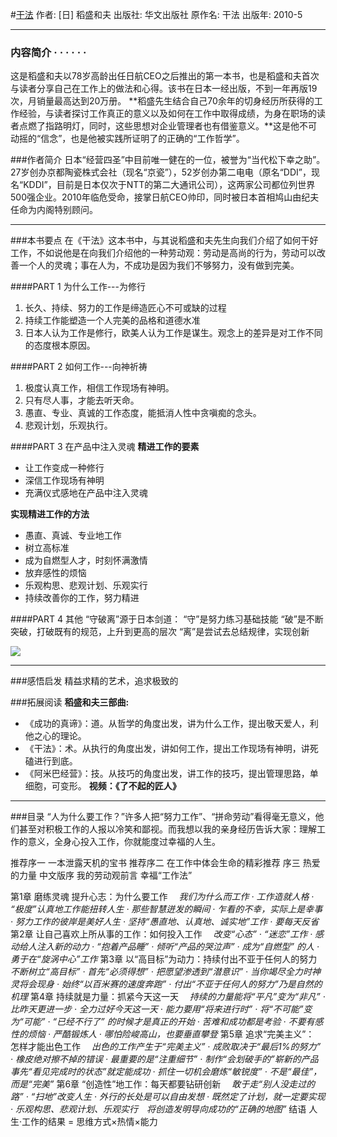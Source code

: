#[干法](https://book.douban.com/subject/4846035/)
作者:  [日] 稻盛和夫 
出版社: 华文出版社
原作名: 干法
出版年: 2010-5
***
### 内容简介  · · · · · ·
这是稻盛和夫以78岁高龄出任日航CEO之后推出的第一本书，也是稻盛和夫首次与读者分享自己在工作上的做法和心得。该书在日本一经出版，不到一年再版19次，月销量最高达到20万册。
**稻盛先生结合自己70余年的切身经历所获得的工作经验，与读者探讨工作真正的意义以及如何在工作中取得成绩，为身在职场的读者点燃了指路明灯，同时，这些思想对企业管理者也有借鉴意义。**这是他不可动摇的“信念”，也是他被实践所证明了的正确的“工作哲学”。

###作者简介 
日本“经营四圣”中目前唯一健在的一位，被誉为“当代松下幸之助”。27岁创办京都陶瓷株式会社（现名“京瓷”），52岁创办第二电电（原名“DDI”，现名“KDDI”，目前是日本仅次于NTT的第二大通讯公司），这两家公司都位列世界500强企业。2010年临危受命，接掌日航CEO帅印，同时被日本首相鸠山由纪夫任命为内阁特别顾问。
***
###本书要点
在《干法》这本书中，与其说稻盛和夫先生向我们介绍了如何干好工作，不如说他是在向我们介绍他的一种劳动观：劳动是高尚的行为，劳动可以改善一个人的灵魂；事在人为，不成功是因为我们不够努力，没有做到完美。

####PART 1 为什么工作---为修行
1. 长久、持续、努力的工作是缔造匠心不可或缺的过程
2. 持续工作能塑造一个人完美的品格和道德水准
3. 日本人认为工作是修行，欧美人认为工作是谋生。观念上的差异是对工作不同的态度根本原因。

####PART 2 如何工作---向神祈祷
1. 极度认真工作，相信工作现场有神明。
2. 只有尽人事，才能去听天命。
3. 愚直、专业、真诚的工作态度，能抵消人性中贪嗔痴的念头。
4. 悲观计划，乐观执行。

####PART 3 在产品中注入灵魂
**精进工作的要素**
- 让工作变成一种修行
- 深信工作现场有神明
- 充满仪式感地在产品中注入灵魂

**实现精进工作的方法**
- 愚直、真诚、专业地工作
- 树立高标准
- 成为自燃型人才，时刻怀满激情
- 放弃感性的烦恼
- 乐观构思、悲观计划、乐观实行
- 持续改善你的工作，努力精进

####PART 4 其他
“守破离”源于日本剑道：
“守”是努力练习基础技能
“破”是不断突破，打破既有的规范，上升到更高的层次
“离”是尝试去总结规律，实现创新

![](./_image/2017-04-30-11-15-06.jpg)

***
###感悟启发
精益求精的艺术，追求极致的


###拓展阅读
**稻盛和夫三部曲:**
- 《成功的真谛》：道。从哲学的角度出发，讲为什么工作，提出敬天爱人，利他之心的理论。
- 《干法》：术。从执行的角度出发，讲如何工作，提出工作现场有神明，讲死磕进行到底。
- 《阿米巴经营》：技。从技巧的角度出发，讲工作的技巧，提出管理思路，单细胞，可变形。
**视频：《了不起的匠人》**
***
###目录
“人为什么要工作？”许多人把“努力工作”、“拼命劳动”看得毫无意义，他们甚至对积极工作的人报以冷笑和鄙视。而我想以我的亲身经历告诉大家：理解工作的意义，全身心投入工作，你就能度过幸福的人生。

推荐序一 一本泄露天机的宝书
推荐序二 在工作中体会生命的精彩推荐
序三 热爱的力量
中文版序 我的劳动观前言 幸福“工作法”

第1章 磨练灵魂 提升心志：为什么要工作　
*我们为什么而工作 · 工作造就人格 · “极度”认真地工作能扭转人生 · 那些智慧迸发的瞬间 · 乍看的不幸，实际上是幸事 · 努力工作的彼岸是美好人生 · 坚持“愚直地、认真地、诚实地”工作 · 要每天反省*
第2章 让自己喜欢上所从事的工作：如何投入工作　
*改变“心态” · “迷恋”工作 · 感动给人注入新的动力 · “抱着产品睡” · 倾听“产品的哭泣声” · 成为“自燃型” 的人 · 勇于在“旋涡中心”工作*
第3章 以“高目标”为动力：持续付出不亚于任何人的努力　
*不断树立“高目标” · 首先“必须得想” · 把愿望渗透到“潜意识” · 当你竭尽全力时神灵将会现身 · 始终“以百米赛的速度奔跑” · 付出“不亚于任何人的努力”乃是自然的机理*
第4章 持续就是力量：抓紧今天这一天　
*持续的力量能将“平凡”变为“非凡” · 比昨天更进一步 · 全力过好今天这一天 · 能力要用“将来进行时” · 将“不可能”变为“可能” · “已经不行了” 的时候才是真正的开始 · 苦难和成功都是考验 · 不要有感性的烦恼 · 严酷锻炼人 · 哪怕险峻高山，也要垂直攀登*
第5章 追求“完美主义”： 怎样才能出色工作　
*出色的工作产生于“完美主义” · 成败取决于“最后1%的努力” · 橡皮绝对擦不掉的错误 · 最重要的是“注重细节” · 制作“会划破手的”崭新的产品　事先“看见完成时的状态”就定能成功 · 抓住一切机会磨炼“敏锐度” · 不是“最佳”，而是“完美”*
第6章 “创造性”地工作：每天都要钻研创新　
*敢于走“别人没走过的路” · “扫地”改变人生 · 外行的长处是可以自由发想 · 既然定了计划，就一定要实现 · 乐观构思、悲观计划、乐观实行　将创造发明导向成功的“正确的地图”*
结语 人生·工作的结果 = 思维方式×热情×能力